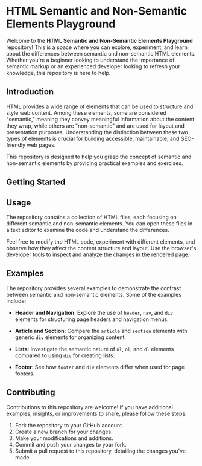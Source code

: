 # HTML Semantic and Non-Semantic Elements Playground

Welcome to the **HTML Semantic and Non-Semantic Elements Playground** repository! This is a space where you can explore, experiment, and learn about the differences between semantic and non-semantic HTML elements. Whether you're a beginner looking to understand the importance of semantic markup or an experienced developer looking to refresh your knowledge, this repository is here to help.
## Introduction

HTML provides a wide range of elements that can be used to structure and style web content. Among these elements, some are considered "semantic," meaning they convey meaningful information about the content they wrap, while others are "non-semantic" and are used for layout and presentation purposes. Understanding the distinction between these two types of elements is crucial for building accessible, maintainable, and SEO-friendly web pages.

This repository is designed to help you grasp the concept of semantic and non-semantic elements by providing practical examples and exercises.

## Getting Started
## Usage

The repository contains a collection of HTML files, each focusing on different semantic and non-semantic elements. You can open these files in a text editor to examine the code and understand the differences.

Feel free to modify the HTML code, experiment with different elements, and observe how they affect the content structure and layout. Use the browser's developer tools to inspect and analyze the changes in the rendered page.

## Examples

The repository provides several examples to demonstrate the contrast between semantic and non-semantic elements. Some of the examples include:

- **Header and Navigation**: Explore the use of `header`, `nav`, and `div` elements for structuring page headers and navigation menus.

- **Article and Section**: Compare the `article` and `section` elements with generic `div` elements for organizing content.

- **Lists**: Investigate the semantic nature of `ul`, `ol`, and `dl` elements compared to using `div` for creating lists.

- **Footer**: See how `footer` and `div` elements differ when used for page footers.

## Contributing

Contributions to this repository are welcome! If you have additional examples, insights, or improvements to share, please follow these steps:

1. Fork the repository to your GitHub account.
2. Create a new branch for your changes.
3. Make your modifications and additions.
4. Commit and push your changes to your fork.
5. Submit a pull request to this repository, detailing the changes you've made.

